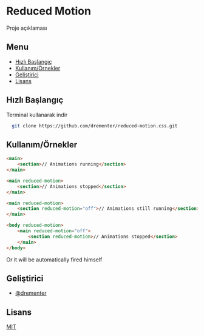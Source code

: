 # Reduced Motion

Proje açıklaması

## Menu

-   [Hızlı Başlangıç](#hızlı-başlangıç)
-   [Kullanım/Örnekler](#Kullanım/Örnekler)
-   [Geliştirici](#geliştirici)
-   [Lisans](#lisans)

## Hızlı Başlangıç

Terminal kullanarak indir

```bash
  git clone https://github.com/drementer/reduced-motion.css.git
```

## Kullanım/Örnekler

```html
<main>
    <section>// Animations running</section>
</main>
```

```html
<main reduced-motion>
    <section>// Animations stopped</section>
</main>
```

```html
<main reduced-motion>
    <section reduced-motion="off">// Animations still running</section>
</main>
```

```html
<body reduced-motion>
    <main reduced-motion="off">
        <section reduced-motion>// Animations stopped</section>
    </main>
</body>
```

Or it will be automatically fired himself

## Geliştirici

-   [@drementer](https://github.com/drementer)

## Lisans

[MIT](https://choosealicense.com/licenses/mit/)

